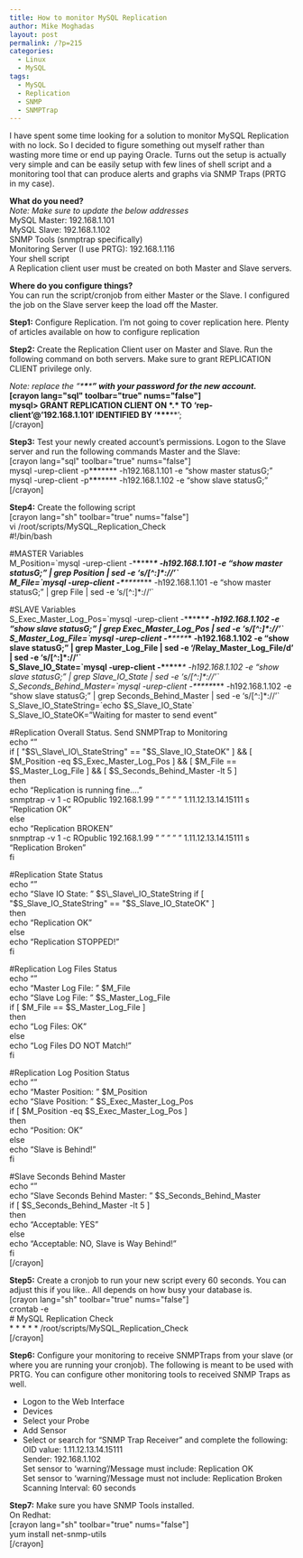 ```yaml
---
title: How to monitor MySQL Replication
author: Mike Moghadas
layout: post
permalink: /?p=215
categories:
  - Linux
  - MySQL
tags:
  - MySQL
  - Replication
  - SNMP
  - SNMPTrap
---
```

I have spent some time looking for a solution to monitor MySQL Replication with no lock. So I decided to figure something out myself rather than wasting more time or end up paying Oracle. Turns out the setup is actually very simple and can be easily setup with few lines of shell script and a monitoring tool that can produce alerts and graphs via SNMP Traps (PRTG in my case).

**What do you need?**  
*Note: Make sure to update the below addresses*  
MySQL Master: 192.168.1.101  
MySQL Slave: 192.168.1.102  
SNMP Tools (snmptrap specifically)  
Monitoring Server (I use PRTG): 192.168.1.116  
Your shell script  
A Replication client user must be created on both Master and Slave servers.

<!--more-->

**Where do you configure things?**  
You can run the script/cronjob from either Master or the Slave. I configured the job on the Slave server keep the load off the Master.

**Step1:** Configure Replication. I’m not going to cover replication here. Plenty of articles available on how to configure replication

**Step2:** Create the Replication Client user on Master and Slave. Run the following command on both servers. Make sure to grant REPLICATION CLIENT privilege only.

*Note: replace the “\***\***\*****” with your password for the new account.*  
[crayon lang="sql" toolbar="true" nums="false"]  
mysql> GRANT REPLICATION CLIENT ON \*.\* TO &#8216;rep-client&#8217;@&#8217;192.168.1.101&#8242; IDENTIFIED BY &#8216;\***\***\*****&#8217;;  
[/crayon]

**Step3:** Test your newly created account’s permissions. Logon to the Slave server and run the following commands Master and the Slave:  
[crayon lang="sql" toolbar="true" nums="false"]  
mysql -urep-client -p\***\***\***** -h192.168.1.101 -e &#8220;show master statusG;&#8221;  
mysql -urep-client -p\***\***\***** -h192.168.1.102 -e &#8220;show slave statusG;&#8221;  
[/crayon]

**Step4:** Create the following script  
[crayon lang="sh" toolbar="true" nums="false"]  
vi /root/scripts/MySQL\_Replication\_Check  
#!/bin/bash

#MASTER Variables  
M_Position=\`mysql -urep-client -\***\***\***\***\****\* -h192.168.1.101 -e &#8220;show master statusG;&#8221; | grep Position | sed -e &#8216;s/[^:]\*://&#8217;\`  
M_File=\`mysql -urep-client -\***\***\***\***\****\* -h192.168.1.101 -e &#8220;show master statusG;&#8221; | grep File | sed -e &#8216;s/[^:]\*://&#8217;\`

#SLAVE Variables  
S\_Exec\_Master\_Log\_Pos=\`mysql -urep-client -\***\***\***\***\****\* -h192.168.1.102 -e &#8220;show slave statusG;&#8221; | grep Exec\_Master\_Log_Pos | sed -e &#8216;s/[^:]\*://&#8217;\`  
S\_Master\_Log\_File=\`mysql -urep-client -\***\***\***\***\****\* -h192.168.1.102 -e &#8220;show slave statusG;&#8221; | grep Master\_Log\_File | sed -e &#8216;/Relay\_Master\_Log\_File/d&#8217; | sed -e &#8216;s/[^:]\*://&#8217;\`  
S\_Slave\_IO\_State=\`mysql -urep-client -\***\***\***\***\****\* -h192.168.1.102 -e &#8220;show slave statusG;&#8221; | grep Slave\_IO_State | sed -e &#8216;s/[^:]\*://&#8217;\`  
S\_Seconds\_Behind\_Master=\`mysql -urep-client -\***\***\***\***\****\* -h192.168.1.102 -e &#8220;show slave statusG;&#8221; | grep Seconds\_Behind_Master | sed -e &#8216;s/[^:]\*://&#8217;\`  
S\_Slave\_IO\_StateString=\`echo $S\_Slave\_IO\_State\`  
S\_Slave\_IO_StateOK=&#8221;Waiting for master to send event&#8221;

#Replication Overall Status. Send SNMPTrap to Monitoring  
echo &#8220;&#8221;  
if [ "$S\_Slave\_IO\_StateString" == "$S\_Slave\_IO\_StateOK" ] && [ $M\_Position -eq $S\_Exec\_Master\_Log\_Pos ] && [ $M\_File == $S\_Master\_Log\_File ] && [ $S\_Seconds\_Behind\_Master -lt 5 ]  
then  
echo &#8220;Replication is running fine&#8230;.&#8221;  
snmptrap -v 1 -c ROpublic 192.168.1.99 &#8221; &#8221; &#8221; &#8221; &#8221; 1.11.12.13.14.15111 s &#8220;Replication OK&#8221;  
else  
echo &#8220;Replication BROKEN&#8221;  
snmptrap -v 1 -c ROpublic 192.168.1.99 &#8221; &#8221; &#8221; &#8221; &#8221; 1.11.12.13.14.15111 s &#8220;Replication Broken&#8221;  
fi

#Replication State Status  
echo &#8220;&#8221;  
echo &#8220;Slave IO State: &#8221; $S\_Slave\_IO_StateString  
if [ "$S\_Slave\_IO\_StateString" == "$S\_Slave\_IO\_StateOK" ]  
then  
echo &#8220;Replication OK&#8221;  
else  
echo &#8220;Replication STOPPED!&#8221;  
fi

#Replication Log Files Status  
echo &#8220;&#8221;  
echo &#8220;Master Log File: &#8221; $M_File  
echo &#8220;Slave Log File: &#8221; $S\_Master\_Log_File  
if [ $M\_File == $S\_Master\_Log\_File ]  
then  
echo &#8220;Log Files: OK&#8221;  
else  
echo &#8220;Log Files DO NOT Match!&#8221;  
fi

#Replication Log Position Status  
echo &#8220;&#8221;  
echo &#8220;Master Position: &#8221; $M_Position  
echo &#8220;Slave Position: &#8221; $S\_Exec\_Master\_Log\_Pos  
if [ $M\_Position -eq $S\_Exec\_Master\_Log_Pos ]  
then  
echo &#8220;Position: OK&#8221;  
else  
echo &#8220;Slave is Behind!&#8221;  
fi

#Slave Seconds Behind Master  
echo &#8220;&#8221;  
echo &#8220;Slave Seconds Behind Master: &#8221; $S\_Seconds\_Behind_Master  
if [ $S\_Seconds\_Behind_Master -lt 5 ]  
then  
echo &#8220;Acceptable: YES&#8221;  
else  
echo &#8220;Acceptable: NO, Slave is Way Behind!&#8221;  
fi  
[/crayon]

**Step5:** Create a cronjob to run your new script every 60 seconds. You can adjust this if you like.. All depends on how busy your database is.  
[crayon lang="sh" toolbar="true" nums="false"]  
crontab -e  
\# MySQL Replication Check  
\* \* \* \* * /root/scripts/MySQL\_Replication\_Check  
[/crayon]

**Step6:** Configure your monitoring to receive SNMPTraps from your slave (or where you are running your cronjob). The following is meant to be used with PRTG. You can configure other monitoring tools to received SNMP Traps as well.  
- Logon to the Web Interface  
- Devices  
- Select your Probe  
- Add Sensor  
- Select or search for &#8220;SNMP Trap Receiver&#8221; and complete the following:  
OID value: 1.11.12.13.14.15111  
Sender: 192.168.1.102  
Set sensor to &#8216;warning&#8217;/Message must include: Replication OK  
Set sensor to &#8216;warning&#8217;/Message must not include: Replication Broken  
Scanning Interval: 60 seconds

**Step7:** Make sure you have SNMP Tools installed.  
On Redhat:  
[crayon lang="sh" toolbar="true" nums="false"]  
yum install net-snmp-utils  
[/crayon]